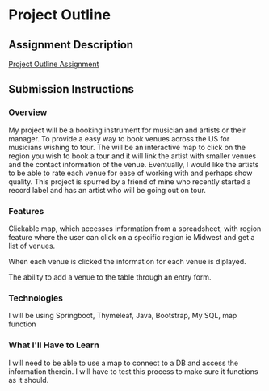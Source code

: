 # Project Outline


## Assignment Description
[Project Outline Assignment](https://github.com/jsjue/liftoff-assignments/edit/master/P2-Project_Outline/)

## Submission Instructions

### Overview


My project will be a booking instrument for musician and artists or their manager. To provide a easy way to book venues across the US for musicians wishing to tour. The will be an interactive map to click on the region you wish to book a tour and it will link the artist with smaller venues and the contact information of the venue.
Eventually, I would like the artists to be able to rate each venue for ease of working with and perhaps show quality.
This project is spurred by a friend of mine who recently started a record label and has an artist who will be going out on tour.


### Features

Clickable map, which accesses information from a spreadsheet, with region feature where the user can click on a specific region ie Midwest and get a list of venues.

When each venue is clicked the information for each venue is diplayed.

The ability to add a venue to the table through an entry form.




### Technologies
I will be using Springboot, Thymeleaf, Java, Bootstrap, My SQL, map function


### What I'll Have to Learn
I will need to be able to use a map to connect to a DB and access the information therein.
I will have to test this process to make sure it functions as it should.
